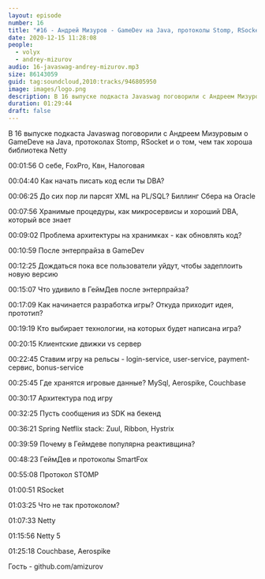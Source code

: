 ```yaml
---
layout: episode
number: 16
title: "#16 - Андрей Мизуров - GameDev на Java, протоколы Stomp, RSocket и чем хорош Netty"
date: 2020-12-15 11:28:08
people:
  - volyx
  - andrey-mizurov
audio: 16-javaswag-andrey-mizurov.mp3
size: 86143059
guid: tag:soundcloud,2010:tracks/946805950
image: images/logo.png
description: В 16 выпуске подкаста Javaswag поговорили с Андреем Мизуровым о GameDeve на Java, протоколах Stomp, RSocket и о том, чем так хороша библиотека Netty
duration: 01:29:44
draft: false
---
```


В 16 выпуске подкаста Javaswag поговорили с Андреем Мизуровым о GameDeve на Java, протоколах Stomp, RSocket и о том, чем так хороша библиотека Netty



00:01:56 О себе, FoxPro, Квн, Налоговая

00:04:40 Как начать писать код если ты DBA?

00:06:25 До сих пор ли парсят XML на PL/SQL? Биллинг Сбера на Oracle

00:07:56 Хранимые процедуры, как микросервисы и хороший DBA, который все знает

00:09:02 Проблема архитектуры на хранимках - как обновлять код?

00:10:59 После энтерпрайза в GameDev

00:12:25 Дождаться пока все пользователи уйдут, чтобы задеплоить новую версию

00:15:07 Что удивило в ГеймДев после энтерпрайза?

00:17:09 Как начинается разработка игры? Откуда приходит идея, прототип?

00:19:19 Кто выбирает технологии, на которых будет написана игра?

00:20:15 Клиентские движки vs сервер

00:22:45 Ставим игру на рельсы - login-service, user-service, payment-сервис, bonus-service

00:25:45 Где хранятся игровые данные? MySql, Aerospike, Couchbase

00:30:17 Архитектура под игру

00:32:25 Пусть сообщения из SDK на бекенд

00:36:21 Spring Netflix stack: Zuul, Ribbon, Hystrix

00:39:59 Почему в Геймдеве популярна реактивщина?

00:48:23 ГеймДев и протоколы SmartFox

00:55:08 Протокол STOMP

01:00:51 RSocket

01:03:25 Что не так протоколом?

01:07:33 Netty

01:15:56 Netty 5

01:25:18 Couchbase, Aerospike





Гость - github.com/amizurov